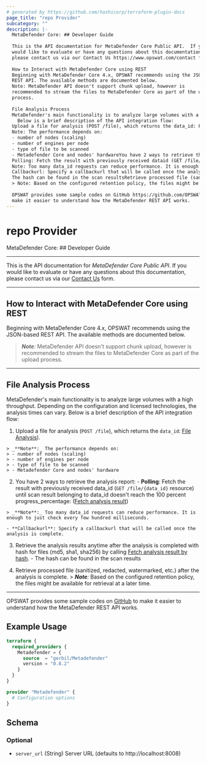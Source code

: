 ```yaml
---
# generated by https://github.com/hashicorp/terraform-plugin-docs
page_title: "repo Provider"
subcategory: ""
description: |-
  MetaDefender Core: ## Developer Guide
  
  This is the API documentation for MetaDefender Core Public API.  If you
  would like to evaluate or have any questions about this documentation,
  please contact us via our Contact Us https://www.opswat.com/contact form.
  
  How to Interact with MetaDefender Core using REST
  Beginning with MetaDefender Core 4.x, OPSWAT recommends using the JSON-based
  REST API. The available methods are documented below.
  Note: MetaDefender API doesn't support chunk upload, however is
  recommended to stream the files to MetaDefender Core as part of the upload
  process.
  
  File Analysis Process
  MetaDefender's main functionality is to analyze large volumes with a high throughput. Depending on the configuration and licensed technologies, the analysis times can vary.
    Below is a brief description of the API integration flow:
  Upload a file for analysis (POST /file), which returns the data_id: File Analysis).
  Note: The performance depends on:
  - number of nodes (scaling)
  - number of engines per node
  - type of file to be scanned
  - Metadefender Core and nodes' hardwareYou have 2 ways to retrieve the analysis report:
  Polling: Fetch the result with previously received dataid (GET /file/{data_id} resource) until scan result belonging to dataid doesn't reach the 100 percent progress_percentage: (Fetch analysis result)
  Note: Too many data_id requests can reduce performance. It is enough to just check every few hundred milliseconds.
  Callbackurl: Specify a callbackurl that will be called once the analysis is complete.Retrieve the analysis results anytime after the analysis is completed with hash for files (md5, sha1, sha256) by calling Fetch analysis result by hash.
  The hash can be found in the scan resultsRetrieve processed file (sanitized, redacted, watermarked, etc.) after the analysis is complete.
  > Note: Based on the configured retention policy, the files might be available for retrieval at a later time.
  
  OPSWAT provides some sample codes on GitHub https://github.com/OPSWAT to
  make it easier to understand how the MetaDefender REST API works.
---
```


# repo Provider

MetaDefender Core: ## Developer Guide

----

This is the API documentation for *MetaDefender Core Public API*.  If you
would like to evaluate or have any questions about this documentation,
please contact us via our [Contact Us](https://www.opswat.com/contact) form.

----

## How to Interact with MetaDefender Core using REST

Beginning with MetaDefender Core 4.x, OPSWAT recommends using the JSON-based
REST API. The available methods are documented below.

> _**Note**:_ MetaDefender API doesn't support chunk upload, however is
recommended to stream the files to MetaDefender Core as part of the upload
process. 

---

## File Analysis Process

  MetaDefender's main functionality is to analyze large volumes with a high throughput. Depending on the configuration and licensed technologies, the analysis times can vary. 
  Below is a brief description of the API integration flow:

  1. Upload a file for analysis (`POST /file`), which returns the `data_id`: [File Analysis](/mdcore/metadefender-core/ref#fileanalysispost)).
    
    > _**Note**:_ The performance depends on:
    > - number of nodes (scaling)
    > - number of engines per node
    > - type of file to be scanned
    > - Metadefender Core and nodes' hardware
  

  2. You have 2 ways to retrieve the analysis report: 
    - **Polling**: Fetch the result with previously received data_id (`GET /file/{data_id}` resource) until scan result belonging to data_id doesn't reach the 100 percent progress_percentage: ([Fetch analysis result](/mdcore/metadefender-core/ref#fileanalysisget))
  
    > _**Note**:_ Too many data_id requests can reduce performance. It is enough to just check every few hundred milliseconds.
    
    - **Callbackurl**: Specify a callbackurl that will be called once the analysis is complete. 

  3. Retrieve the analysis results anytime after the analysis is completed with hash for files (md5, sha1, sha256) by calling [Fetch analysis result by hash](/mdcore/metadefender-core/ref#hashget).
    - The hash can be found in the scan results

  4. Retrieve processed file (sanitized, redacted, watermarked, etc.) after the analysis is complete. 
    > _**Note**:_ Based on the configured retention policy, the files might be available for retrieval at a later time. 

---

OPSWAT provides some sample codes on [GitHub](https://github.com/OPSWAT) to
make it easier to understand how the MetaDefender REST API works.

## Example Usage

```terraform
terraform {
  required_providers {
    Metadefender = {
      source  = "gerbil/Metadefender"
      version = "0.8.2"
    }
  }
}

provider "Metadefender" {
  # Configuration options
}
```

<!-- schema generated by tfplugindocs -->
## Schema

### Optional

- `server_url` (String) Server URL (defaults to http://localhost:8008)
